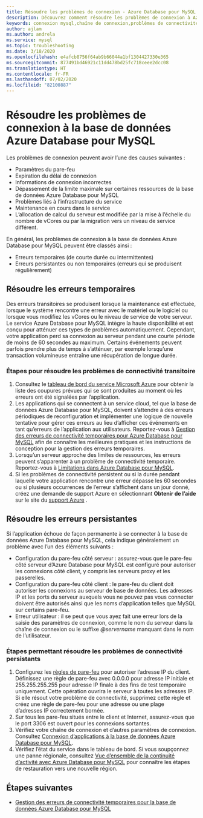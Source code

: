 ```yaml
---
title: Résoudre les problèmes de connexion - Azure Database pour MySQL
description: Découvrez comment résoudre les problèmes de connexion à Azure Database pour MySQL, notamment les erreurs temporaires nécessitant de nouvelles tentatives, les problèmes de pare-feu et les interruptions.
keywords: connexion mysql,chaîne de connexion,problèmes de connectivité,erreur temporaire,erreur de connexion
author: ajlam
ms.author: andrela
ms.service: mysql
ms.topic: troubleshooting
ms.date: 3/18/2020
ms.openlocfilehash: e4afcb8756f64ab9b66044a1bf1304427330e365
ms.sourcegitcommit: 877491bd46921c11dd478bd25fc718ceee2dcc08
ms.translationtype: HT
ms.contentlocale: fr-FR
ms.lasthandoff: 07/02/2020
ms.locfileid: "82100887"
---
```

# <a name="troubleshoot-connection-issues-to-azure-database-for-mysql"></a>Résoudre les problèmes de connexion à la base de données Azure Database pour MySQL

Les problèmes de connexion peuvent avoir l’une des causes suivantes :

* Paramètres du pare-feu
* Expiration du délai de connexion
* Informations de connexion incorrectes
* Dépassement de la limite maximale sur certaines ressources de la base de données Azure Database pour MySQL
* Problèmes liés à l’infrastructure du service
* Maintenance en cours dans le service
* L’allocation de calcul du serveur est modifiée par la mise à l’échelle du nombre de vCores ou par la migration vers un niveau de service différent.

En général, les problèmes de connexion à la base de données Azure Database pour MySQL peuvent être classés ainsi :

* Erreurs temporaires (de courte durée ou intermittentes)
* Erreurs persistantes ou non temporaires (erreurs qui se produisent régulièrement)

## <a name="troubleshoot-transient-errors"></a>Résoudre les erreurs temporaires

Des erreurs transitoires se produisent lorsque la maintenance est effectuée, lorsque le système rencontre une erreur avec le matériel ou le logiciel ou lorsque vous modifiez les vCores ou le niveau de service de votre serveur. Le service Azure Database pour MySQL intègre la haute disponibilité et est conçu pour atténuer ces types de problèmes automatiquement. Cependant, votre application perd sa connexion au serveur pendant une courte période de moins de 60 secondes au maximum. Certains événements peuvent parfois prendre plus de temps à s’atténuer, par exemple lorsqu’une transaction volumineuse entraîne une récupération de longue durée.

### <a name="steps-to-resolve-transient-connectivity-issues"></a>Étapes pour résoudre les problèmes de connectivité transitoire

1. Consultez le [tableau de bord du service Microsoft Azure](https://azure.microsoft.com/status) pour obtenir la liste des coupures prévues qui se sont produites au moment où les erreurs ont été signalées par l’application.
2. Les applications qui se connectent à un service cloud, tel que la base de données Azure Database pour MySQL, doivent s’attendre à des erreurs périodiques de reconfiguration et implémenter une logique de nouvelle tentative pour gérer ces erreurs au lieu d’afficher ces événements en tant qu’erreurs de l’application aux utilisateurs. Reportez-vous à [Gestion des erreurs de connectivité temporaires pour Azure Database pour MySQL](concepts-connectivity.md) afin de connaître les meilleures pratiques et les instructions de conception pour la gestion des erreurs temporaires.
3. Lorsqu’un serveur approche des limites de ressources, les erreurs peuvent s’apparenter à un problème de connectivité temporaire. Reportez-vous à [Limitations dans Azure Database pour MySQL](concepts-limits.md).
4. Si les problèmes de connectivité persistent ou si la durée pendant laquelle votre application rencontre une erreur dépasse les 60 secondes ou si plusieurs occurrences de l’erreur s’affichent dans un jour donné, créez une demande de support Azure en sélectionnant **Obtenir de l’aide** sur le site du [support Azure](https://azure.microsoft.com/support/options) .

## <a name="troubleshoot-persistent-errors"></a>Résoudre les erreurs persistantes

Si l’application échoue de façon permanente à se connecter à la base de données Azure Database pour MySQL, cela indique généralement un problème avec l’un des éléments suivants :

* Configuration du pare-feu côté serveur : assurez-vous que le pare-feu côté serveur d’Azure Database pour MySQL est configuré pour autoriser les connexions côté client, y compris les serveurs proxy et les passerelles.
* Configuration du pare-feu côté client : le pare-feu du client doit autoriser les connexions au serveur de base de données. Les adresses IP et les ports du serveur auxquels vous ne pouvez pas vous connecter doivent être autorisés ainsi que les noms d’application telles que MySQL sur certains pare-feu.
* Erreur utilisateur : il se peut que vous ayez fait une erreur lors de la saisie des paramètres de connexion, comme le nom du serveur dans la chaîne de connexion ou le suffixe *\@servername* manquant dans le nom de l’utilisateur.

### <a name="steps-to-resolve-persistent-connectivity-issues"></a>Étapes permettant résoudre les problèmes de connectivité persistants

1. Configurez les [règles de pare-feu](howto-manage-firewall-using-portal.md) pour autoriser l’adresse IP du client. Définissez une règle de pare-feu avec 0.0.0.0 pour adresse IP initiale et 255.255.255.255 pour adresse IP finale à des fins de test temporaire uniquement. Cette opération ouvrira le serveur à toutes les adresses IP. Si elle résout votre problème de connectivité, supprimez cette règle et créez une règle de pare-feu pour une adresse ou une plage d’adresses IP correctement bornée.
2. Sur tous les pare-feu situés entre le client et Internet, assurez-vous que le port 3306 est ouvert pour les connexions sortantes.
3. Vérifiez votre chaîne de connexion et d’autres paramètres de connexion. Consultez [Connexion d’applications à la base de données Azure Database pour MySQL](howto-connection-string.md).
4. Vérifiez l’état du service dans le tableau de bord. Si vous soupçonnez une panne régionale, consultez [Vue d’ensemble de la continuité d’activité avec Azure Database pour MySQL](concepts-business-continuity.md) pour connaître les étapes de restauration vers une nouvelle région.

## <a name="next-steps"></a>Étapes suivantes

* [Gestion des erreurs de connectivité temporaires pour la base de données Azure Database pour MySQL](concepts-connectivity.md)
